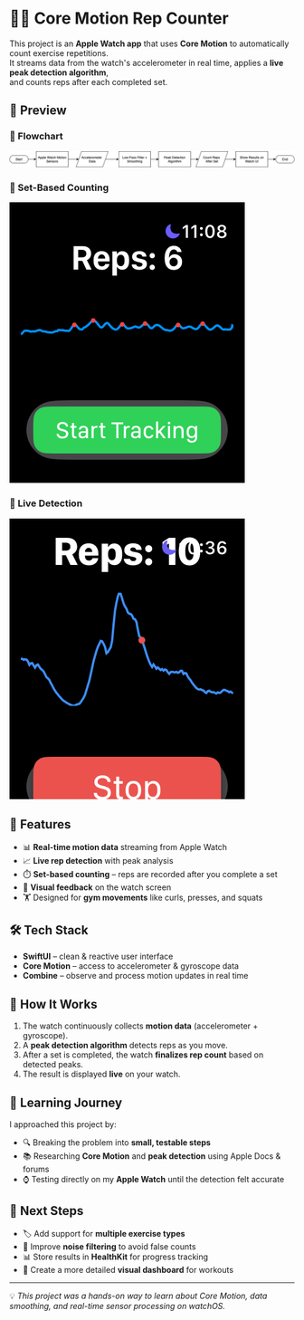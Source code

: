 # 🏋️‍♂️ Core Motion Rep Counter  

This project is an **Apple Watch app** that uses **Core Motion** to automatically count exercise repetitions.  
It streams data from the watch's accelerometer in real time, applies a **live peak detection algorithm**,  
and counts reps after each completed set.  

## 📸 Preview  

### 🧾 Flowchart  
![Flowchart](img/Flowchart.drawio.png)

### 🎥 Set-Based Counting  
![Pre Recorded Detection](img/Pre%20recorded%20detection.png)

### 📡 Live Detection  
![Live Detection](img/Live%20detection.png)

## 📱 Features  

- 📊 **Real-time motion data** streaming from Apple Watch  
- 📈 **Live rep detection** with peak analysis  
- ⏱️ **Set-based counting** – reps are recorded after you complete a set  
- 👀 **Visual feedback** on the watch screen  
- 🏋️ Designed for **gym movements** like curls, presses, and squats  

## 🛠️ Tech Stack  

- **SwiftUI** – clean & reactive user interface  
- **Core Motion** – access to accelerometer & gyroscope data  
- **Combine** – observe and process motion updates in real time  

## 🚀 How It Works  

1. The watch continuously collects **motion data** (accelerometer + gyroscope).  
2. A **peak detection algorithm** detects reps as you move.  
3. After a set is completed, the watch **finalizes rep count** based on detected peaks.  
4. The result is displayed **live** on your watch.  

## 🧠 Learning Journey  

I approached this project by:  
- 🔍 Breaking the problem into **small, testable steps**  
- 📚 Researching **Core Motion** and **peak detection** using Apple Docs & forums  
- ⌚ Testing directly on my **Apple Watch** until the detection felt accurate  

## 🔮 Next Steps  

- 🏷️ Add support for **multiple exercise types**  
- 🔧 Improve **noise filtering** to avoid false counts  
- 📊 Store results in **HealthKit** for progress tracking  
- 🎨 Create a more detailed **visual dashboard** for workouts  

---

💡 *This project was a hands-on way to learn about Core Motion, data smoothing, and real-time sensor processing on watchOS.*
